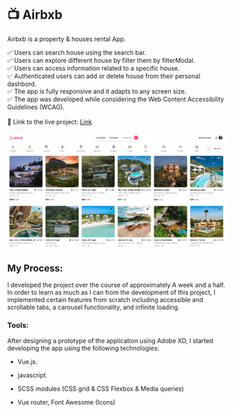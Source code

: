 # :tv: Airbxb

Airbxb is a property & houses rental App.

✅ Users can search house using the search bar.  
✅ Users can explore different house by filter them by filterModal.  
✅ Users can access information related to a specific house.  
✅ Authenticated users can add or delete house from their personal dashbord.  
✅ The app is fully responsive and it adapts to any screen size.  
✅ The app was developed while considering the Web Content Accessibility Guidelines (WCAG).  
<br/>
:link: Link to the live project: [Link](https://air-bxb.onrender.com/)  
<br/>
<img src='airbxb.PNG'/>
<br/>

## My Process:

I developed the project over the course of approximately A week and a half. In order to learn as much as I can from the development of this project, I implemented certain features from scratch including accessible and scrollable tabs, a carousel functionality, and infinite loading.

### Tools:

After designing a prototype of the application using Adobe XD, I started developing the app using the following technologies:

- Vue.js. 
- javascript.

- SCSS modules (CSS grid & CSS Flexbox & Media queries)
- Vue router, Font Awesome (Icons)




